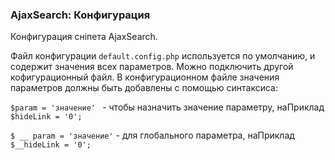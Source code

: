
<meta http-equiv="Content-Type" content="text/html; charset=utf-8">
<h3>AjaxSearch: Конфигурация </h3> 
Конфигурация сніпета AjaxSearch.	
<br>
<p>Файл конфигурации <code>default.config.php</code> используется по умолчанию, и содержит значения всех параметров. Можно подключить другой кофигурационный файл. В конфигурационном файле значения параметров должны быть добавлены с помощью синтаксиса:</p>
<p><code>$param = 'значение' </code> - чтобы назначить значение параметру, наПриклад <code>$hideLink = '0';</code></p>
<p><code>$ __ param = 'значение'</code> - для глобального параметра, наПриклад <code>$__hideLink = '0';</code></p>